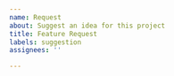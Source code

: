 ```yaml
---
name: Request
about: Suggest an idea for this project
title: Feature Request
labels: suggestion
assignees: ''

---
```



